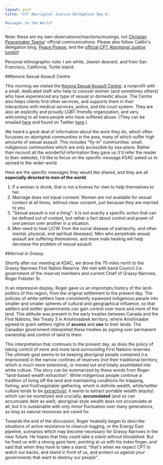 ```yaml
---
layout: post
title: "CPT Aboriginal Justice Delegation Day 6:  

Messages to the World"
---
```


Note: these are my own observations/reactions/musings, not [Christian Peacemaker Teams](http://www.cpt.org)' official communications. Please also follow Caitlin's delegation blog, [Peace Pigeon](http://peace-pigeon.tumblr.com/), and the [official CPT Aboriginal Justice tumblr](http://www.cpt-ajt.tumblr.com)!  

Personal ethnographic note: I am white, Jewish descent, and from San Francisco, California, Turtle Island.

##Kenora Sexual Assault Centre

This morning we visited the [Kenora Sexual Assault Centre](http://www.kenorasexualassaultcentre.ca), a nonprofit with a small, dedicated staff who help to counsel women (and sometimes others) who have experienced any type of sexual or domestic abuse. The Centre also helps clients find other services, and supports them in their interactions with medical services, police, and the court system. They are also an explicitly and proudly LGBT-friendly organization, and very welcoming to all trans people who have suffered abuse. (They can be emailed [here](rcc@kmts.ca) and found on Twitter [here](https://twitter.com/KSAC_1976).)

We heard a great deal of information about the work they do, which often focusses on aboriginal communities in the area, many of which suffer high amounts of sexual assault. This includes "fly-in" communities: small, indigenous communities which are only accessible by sea-plane. Rather than recount all the wonderful information they gave us (I'd refer the reader to their website), I'd like to focus on the specific message KSAC asked us to spread to the wider world.

Here are the specific messages they would like shared, and they are all **especially directed to men of the world**:

1. If a woman is drunk, that is not a license for men to help themselves to her.
1. Marriage does not equal consent. Women are not available for sexual contact at all times, without clear consent, just because they are married to you.
1. "Sexual assault is not a thing": it is not exactly a specific action that can be defined out of context, but rather a fact about control and power of one person over another in a situation.
1. Men need to heal [JCW: from the social disease of patriarchy, and other mental, physical, and spiritual diseases]. Men who perpetrate sexual assault are suffering themselves, and more male healing will help decrease the problem of sexual assault. 


##Arrival in Grassy

Shortly after our meeting at KSAC, we drove the 70 miles north to the Grassy Narrows First Nation Reserve. We met with band Council (i.e. government of the reserve) members and current Chief of Grassy Narrows, Roger Fobister Sr.

In an impressive display, Roger gave us an impromptu history of the land-politics of this region, from the original settlement to the present day. The policies of white settlers have consistently squeezed indigenous people into smaller and smaller spheres of cultural and geographical influence, so that settlers and settler governments can gain control over more and more of the land. This attitude was present in the early treaties between Canada and the First Nations, like Treaty 3 in Anishinaabek territory, where Anishinaabe agreed to grant settlers rights of **access** and **use** to their lands. The Canadian government interpreted these treaties as signing over permanent ownership and control of land to them.

This interpretation that continues to the present day, as does the policy of taking control of more and more land surrounding First Nations reserves. The ultimate goal seems to be keeping aboriginal people contained (i.e. imprisoned) in the narrow confines of reserves (not their traditional territory, which is much more extensive), or moved out and totally assimilated into white culture. The story can be summarized by these words from Roger: "land-based wealth extraction". While indigenous people continue a tradition of living off the land and maintaining conditions for trapping, fishing, and fruit/vegetable-gathering, which is definite wealth, white/settler culture tends to be [extractivist](): it wants to extract portable wealth (equity) which can be monetized and crucially, **accumulated** (and so can accumulate debt as well); aboriginal-style wealth does not accumulate at all, but it is sustainable with only minor fluctuation over many generations, as long as natural resources are cared for.

Towards the end of the discussion, Roger heatedly began to describe situations of active resistance to clearcut-logging, or the Energy East pipeline, scenarios which may become necessary for Grassy Narrows in the near future. He hopes that they could take a stand without bloodshed. But he fixed us with a strong gaze here, pointing at us with his index finger, and said that when they have to take a stand, "that's when we expect CPT to watch our backs, and stand in front of us, and protect us against *your* governments that want to destroy our people".